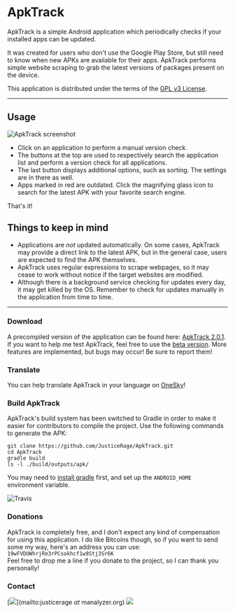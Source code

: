 # ApkTrack

ApkTrack is a simple Android application which periodically checks if your installed apps can be updated.

It was created for users who don't use the Google Play Store, but still need to know when new APKs are available for their apps. ApkTrack performs simple website scraping to grab the latest versions of packages present on the device.

This application is distributed under the terms of the [GPL v3 License](https://www.gnu.org/licenses/gpl.html).

-------------------------------

## Usage

![ApkTrack screenshot](http://img11.hostingpics.net/pics/352620screenshot.png)

* Click on an application to perform a manual version check.
* The buttons at the top are used to respectively search the application list and perform a version check for all applications.
* The last button displays additional options, such as sorting. The settings are in there as well.
* Apps marked in red are outdated. Click the magnifying glass icon to search for the latest APK with your favorite search engine. 

That's it!

## Things to keep in mind

* Applications are *not* updated automatically. On some cases, ApkTrack may provide a direct link to the latest APK, but in the general case, users are expected to find the APK themselves. 
* ApkTrack uses regular expressions to scrape webpages, so it may cease to work without notice if the target websites are modified.
* Although there is a background service checking for updates every day, it may get killed by the OS. Remember to check for updates manually in the application from time to time.

-------------------------------

### Download
A precompiled version of the application can be found here: [ApkTrack 2.0.1](http://kwiatkowski.fr/apktrack/ApkTrack.apk).
If you want to help me test ApkTrack, feel free to use the [beta version](http://kwiatkowski.fr/apktrack/ApkTrack_beta.apk). More features are implemented, but bugs may occur! Be sure to report them!

### Translate
You can help translate ApkTrack in your language on [OneSky](https://apktrack.oneskyapp.com/)!

### Build ApkTrack
ApkTrack's build system has been switched to Gradle in order to make it easier for contributors to compile the project. Use the following commands to generate the APK:

```
git clone https://github.com/JusticeRage/ApkTrack.git
cd ApkTrack
gradle build
ls -l ./build/outputs/apk/
```

You may need to [install gradle](http://gradle.org/gradle-download/) first, and set up the `ANDROID_HOME` environment variable.

![Travis](https://travis-ci.org/JusticeRage/ApkTrack.svg?branch=beta)

### Donations
ApkTrack is completely free, and I don't expect any kind of compensation for using this application. I do like Bitcoins though, so if you want to send some my way, here's an address you can use: ```19wFVDUWhrjRe3rPCsokhcf1w9Stj3Sr6K```  
Feel free to drop me a line if you donate to the project, so I can thank you personally!

### Contact
[![](http://img11.hostingpics.net/pics/871895mailbutton.png)](mailto:justicerage *at* manalyzer.org)
[![](http://img11.hostingpics.net/pics/637656twitterbutton.png)](https://twitter.com/JusticeRage)